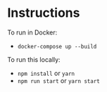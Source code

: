 # Instructions

To run in Docker:
- `docker-compose up --build`

To run this locally:
- `npm install` or `yarn`
- `npm run start` or `yarn start`
